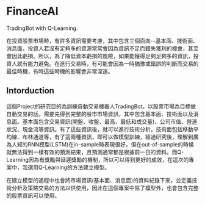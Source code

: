 # FinanceAI
TradingBot with Q-Learning.


在投資股票市場時，有許多資訊需要考慮，其中包含三個面向--基本面、技術面、消息面，投資人若沒有足夠多的資源常常會因為資訊不足而錯失獲利的機會，甚至會因此虧損。所以，為了降低資本虧損的風險，如果能獲得足夠足夠多的資訊，投資人就有能力避免。在進行交易時，有可能會因為一時猶豫或錯誤的判斷而交易的最佳時機，有時這些時機的影響會非常深遠。

## Intorduction
這個Project的研究目的為訓練自動交易機器人TradingBot，以股票市場為目標做自動交易的話，需要先得到完整的股市市場資訊，其中包含基本面、技術面以及消息面。基本面包含交易資訊(開盤、收盤、最高、最低和成交量)、公司市值、營運狀況、現金流等資訊。有了這些資訊後，就可以進行技術分析，技術面包括移動平均線、布林通道等，有了這兩種資訊，即可以做模型訓練，經過研究後，理解到廣為人知的RNN模型(LSTM)在in-sample時表現很好，但在out-of-sample的時候就無法得到一樣有效的預測結果，且預測通常都是根據前一日的資料。而Q-Learning因為有獎勵與延遲獎勵的機制，所以可以得到更好的成效，在這次的專案中，我選用Q-Learning的方法建立模型。

在建立模型的過程中也會將市場資訊(基本面、消息面)的資料紀錄下來，並定義技術分析及策略交易的方法以供使用，因此在這個專案中除了模型外，也會包含完整的股票資訊可以使用。


